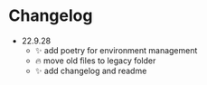 # Changelog
+ 22.9.28
  + ✨ add poetry for environment management
  + 🔥 move old files to legacy folder
  + ✨ add changelog and readme
